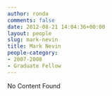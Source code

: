 ```yaml
---
author: ronda
comments: false
date: 2012-08-21 14:04:36+00:00
layout: people
slug: mark-nevin
title: Mark Nevin
people-category:
- 2007-2008
- Graduate Fellow
---
```


No Content Found
